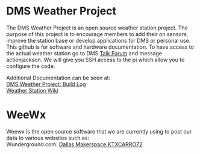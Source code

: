 # DMS Weather Project
The DMS Weather Project is an open source weather station project. The purpose of this project is to encourage members
to add their on sensors, improve the station base or develop applications for DMS or personal use. This github is for software
and hardware documentation. To have access to the actual weather station go to DMS <a href="talk.dallasmakerspace.org">Talk Forum</a> and message actionjackson. We will give you SSH access to the pi which allow you to configure the code.

Additional Documentation can be seen at:<br/>
<a href="https://talk.dallasmakerspace.org/t/dms-weather-project-build-log/16179">DMS Weather Project: Build Log</a><br/>
<a href="https://dallasmakerspace.org/wiki/Weather_Station">Weather Station Wiki</a>

# WeeWx
Weewx is the open source software that we are currently using to post our data to various websites such as:<br/>
Wunderground.com: <a href="https://www.wunderground.com/personal-weather-station/dashboard?ID=KTXCARRO72">Dallas Makerspace KTXCARRO72</a>
